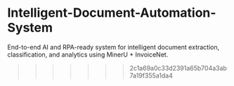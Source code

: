 
# Intelligent-Document-Automation-System
End-to-end AI and RPA-ready system for intelligent document extraction, classification, and analytics using MinerU + InvoiceNet.
>>>>>>> 2c1a69a0c33d2391a65b704a3ab7a19f355a1da4
